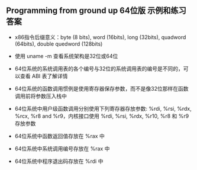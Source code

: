 
## Programming from ground up 64位版 示例和练习答案

- x86指令后缀意义：byte (8 bits), word (16bits), long (32bits), quadword (64bits), double quedword (128bits)

- 使用 uname -m 查看系统架构是32位或64位

- 64位系统的系统调用表的各个编号与32位的系统调用表的编号是不同的，可以查看 ABI 表了解详情

- 64位系统的函数调用惯例是使用寄存器保存参数，而不是像32位那样在函数调用前将参数压入栈中

- 64位系统中用户级函数调用分别使用下列寄存器存放参数: %rdi, %rsi, %rdx, %rcx, %r8 and %r9，内核接口使用 %rdi, %rsi, %rdx, %r10, %r8 和 %r9 存放参数

- 64位系统中函数返回值存放在 %rax 中

- 64位系统中系统调用编号存放在 %rax 中

- 64位系统中程序退出码存放在 %rdi 中

